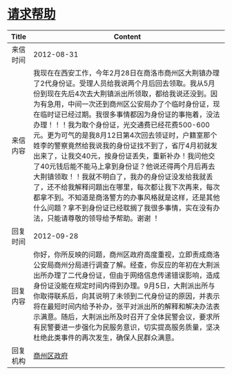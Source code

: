 # <a href="http://www.shangluo.gov.cn/zmhd/ldxxxx.jsp?urltype=leadermail.LeaderMailContentUrl&wbtreeid=1112&leadermailid=1375">请求帮助</a>
|Title|Content|
|:---:|---|
|来信时间|2012-08-31|
|来信内容|我现在在西安工作，今年2月28日在商洛市商州区大荆镇办理了2代身份证。受理人员给我说两个月后回去领取。我从5月份到现在先后4次去大荆镇派出所领取，都给我说还没到。因为有急用，中间一次还到商州区公安局办了个临时身份证，现在临时证已经过期。我很多事情都因为身份证的事拖着，没法办理！！！我为取个身份证，光交通费已经花费500-600元。更为可气的是我8月12日第4次回去领证时，户籍室那个姓李的警察竟然给我说我的身份证找不到了，省厅4月初就发出来了，让我交40元，按身份证丢失，重新补办！我问他交了40元钱后能不能马上拿到身份证？他说还得两个月后再去大荆镇领取！！我就不明白了，我办的身份证没发给我就丢了，还不给我解释问题出在哪里，每次都让我下次再来，每次都拿不到。不知道是商洛警方的办事风格就是这样，还是其他什么问题？拿不到身份证已经耽搁了我很多事情，实在没有办法，只能请尊敬的领导给予帮助。谢谢 ！|
|回复时间|2012-09-28|
|回复内容|你好，你所反映的问题，商州区政府高度重视，立即责成商洛公安局商州分局进行调查了解。经查，你反应的年初在大荆派出所办理了二代身份证，但由于网络信息传递错误影响，造成身份证没能在规定时间内得到办理。9月5日，大荆派出所与你取得联系后，向其说明了未领到二代身份证的原因，并表示将在最短时间内给予补办，张平对派出所的解释和解决办法表示满意。随后，大荆派出所及时召开了全体民警会议，要求所有民警要进一步强化为民服务意识，切实提高服务质量，坚决杜绝此类事件的再次发生，确保人民群众满意。|
|回复机构|<a href="../../categories/agencies/商州区政府.md">商州区政府</a>|